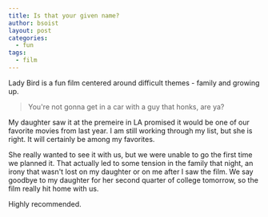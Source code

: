 ```yaml
---
title: Is that your given name?
author: bsoist
layout: post
categories:
  - fun
tags:
  - film
---
```

Lady Bird is a fun film centered around difficult themes - family and growing up.

> You're not gonna get in a car with a guy that honks, are ya?

My daughter saw it at the premeire in LA promised it would be one of our favorite movies from last year. I am still working through my list, but she is right. It will certainly be among my favorites.

She really wanted to see it with us, but we were unable to go the first time we planned it. That actually led to some tension in the family that night, an irony that wasn't lost on my daughter or on me after I saw the film. We say goodbye to my daughter for her second quarter of college tomorrow, so the film really hit home with us.

Highly recommended.
